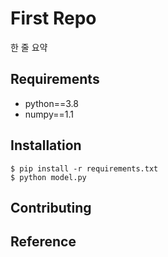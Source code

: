 # First Repo

한 줄 요약

## Requirements

- python==3.8
- numpy==1.1

## Installation

```shell
$ pip install -r requirements.txt
$ python model.py
```
## Contributing



## Reference










